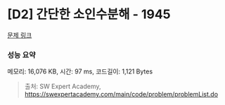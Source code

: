 # [D2] 간단한 소인수분해 - 1945 

[문제 링크](https://swexpertacademy.com/main/code/problem/problemDetail.do?contestProbId=AV5Pl0Q6ANQDFAUq) 

### 성능 요약

메모리: 16,076 KB, 시간: 97 ms, 코드길이: 1,121 Bytes



> 출처: SW Expert Academy, https://swexpertacademy.com/main/code/problem/problemList.do